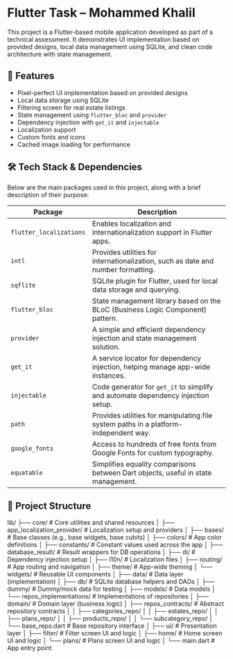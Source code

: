 # Flutter Task – Mohammed Khalil

This project is a Flutter-based mobile application developed as part of a technical assessment. It demonstrates UI implementation based on provided designs, local data management using SQLite, and clean code architecture with state management.

## 📱 Features

- Pixel-perfect UI implementation based on provided designs
- Local data storage using SQLite
- Filtering screen for real estate listings
- State management using `flutter_bloc` and `provider`
- Dependency injection with `get_it` and `injectable`
- Localization support
- Custom fonts and icons
- Cached image loading for performance

## 🛠️ Tech Stack & Dependencies

Below are the main packages used in this project, along with a brief description of their purpose:

| Package | Description |
|--------|-------------|
| `flutter_localizations` | Enables localization and internationalization support in Flutter apps. |
| `intl` | Provides utilities for internationalization, such as date and number formatting. |
| `sqflite` | SQLite plugin for Flutter, used for local data storage and querying. |
| `flutter_bloc` | State management library based on the BLoC (Business Logic Component) pattern. |
| `provider` | A simple and efficient dependency injection and state management solution. |
| `get_it` | A service locator for dependency injection, helping manage app-wide instances. |
| `injectable` | Code generator for `get_it` to simplify and automate dependency injection setup. |
| `path` | Provides utilities for manipulating file system paths in a platform-independent way. |
| `google_fonts` | Access to hundreds of free fonts from Google Fonts for custom typography. |
| `equatable` | Simplifies equality comparisons between Dart objects, useful in state management. |

## 📂 Project Structure
lib/
├── core/                   # Core utilities and shared resources
│   ├── app_localization_provider/  # Localization setup and providers
│   ├── bases/                      # Base classes (e.g., base widgets, base cubits)
│   ├── colors/                     # App color definitions
│   ├── constants/                  # Constant values used across the app
│   ├── database_result/           # Result wrappers for DB operations
│   ├── di/                         # Dependency injection setup
│   ├── l10n/                       # Localization files
│   ├── routing/                    # App routing and navigation
│   ├── theme/                      # App-wide theming
│   └── widgets/                    # Reusable UI components
│
├── data/                   # Data layer (implementation)
│   ├── db/                         # SQLite database helpers and DAOs
│   ├── dummy/                      # Dummy/mock data for testing
│   ├── models/                     # Data models
│   └── repos_implementations/     # Implementations of repositories
│
├── domain/                # Domain layer (business logic)
│   ├── repos_contracts/           # Abstract repository contracts
│   │   ├── categories_repo/
│   │   ├── estates_repo/
│   │   ├── plans_repo/
│   │   ├── products_repo/
│   │   └── subcategory_repo/
│   └── base_repo.dart             # Base repository interface
│
├── ui/                    # Presentation layer
│   ├── filter/                    # Filter screen UI and logic
│   ├── home/                      # Home screen UI and logic
│   └── plans/                     # Plans screen UI and logic
│
└── main.dart              # App entry point
